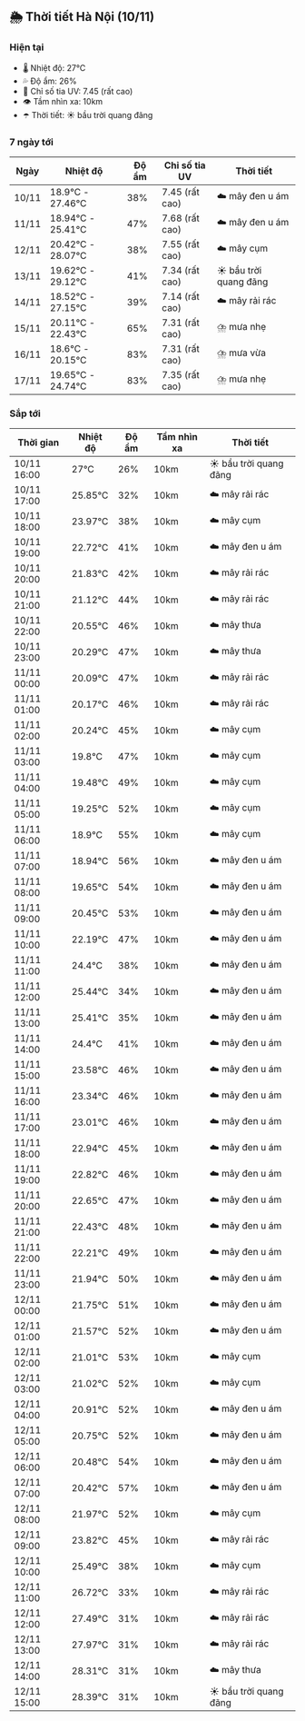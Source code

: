 ## 🌦️ Thời tiết Hà Nội (10/11)

### Hiện tại

- 🌡️ Nhiệt độ: 27℃
- 💦 Độ ẩm: 26%
- 🌟 Chỉ số tia UV: 7.45 (rất cao)
- 👁️ Tầm nhìn xa: 10km
- ☂️ Thời tiết: ☀️ bầu trời quang đãng

### 7 ngày tới

| Ngày | Nhiệt độ | Độ ẩm | Chỉ số tia UV | Thời tiết |
| --- | --- | --- | --- | --- |
| 10/11 | 18.9℃ - 27.46℃ | 38% | 7.45 (rất cao) | ☁️ mây đen u ám |
| 11/11 | 18.94℃ - 25.41℃ | 47% | 7.68 (rất cao) | ☁️ mây đen u ám |
| 12/11 | 20.42℃ - 28.07℃ | 38% | 7.55 (rất cao) | ☁️ mây cụm |
| 13/11 | 19.62℃ - 29.12℃ | 41% | 7.34 (rất cao) | ☀️ bầu trời quang đãng |
| 14/11 | 18.52℃ - 27.15℃ | 39% | 7.14 (rất cao) | ☁️ mây rải rác |
| 15/11 | 20.11℃ - 22.43℃ | 65% | 7.31 (rất cao) | ⛈️ mưa nhẹ |
| 16/11 | 18.6℃ - 20.15℃ | 83% | 7.31 (rất cao) | ⛈️ mưa vừa |
| 17/11 | 19.65℃ - 24.74℃ | 83% | 7.35 (rất cao) | ⛈️ mưa nhẹ |

### Sắp tới

| Thời gian | Nhiệt độ | Độ ẩm | Tầm nhìn xa | Thời tiết |
| --- | --- | --- | --- | --- |
| 10/11 16:00 | 27℃ | 26% | 10km | ☀️ bầu trời quang đãng |
| 10/11 17:00 | 25.85℃ | 32% | 10km | ☁️ mây rải rác |
| 10/11 18:00 | 23.97℃ | 38% | 10km | ☁️ mây cụm |
| 10/11 19:00 | 22.72℃ | 41% | 10km | ☁️ mây đen u ám |
| 10/11 20:00 | 21.83℃ | 42% | 10km | ☁️ mây rải rác |
| 10/11 21:00 | 21.12℃ | 44% | 10km | ☁️ mây rải rác |
| 10/11 22:00 | 20.55℃ | 46% | 10km | ☁️ mây thưa |
| 10/11 23:00 | 20.29℃ | 47% | 10km | ☁️ mây thưa |
| 11/11 00:00 | 20.09℃ | 47% | 10km | ☁️ mây rải rác |
| 11/11 01:00 | 20.17℃ | 46% | 10km | ☁️ mây rải rác |
| 11/11 02:00 | 20.24℃ | 45% | 10km | ☁️ mây cụm |
| 11/11 03:00 | 19.8℃ | 47% | 10km | ☁️ mây cụm |
| 11/11 04:00 | 19.48℃ | 49% | 10km | ☁️ mây cụm |
| 11/11 05:00 | 19.25℃ | 52% | 10km | ☁️ mây cụm |
| 11/11 06:00 | 18.9℃ | 55% | 10km | ☁️ mây cụm |
| 11/11 07:00 | 18.94℃ | 56% | 10km | ☁️ mây đen u ám |
| 11/11 08:00 | 19.65℃ | 54% | 10km | ☁️ mây đen u ám |
| 11/11 09:00 | 20.45℃ | 53% | 10km | ☁️ mây đen u ám |
| 11/11 10:00 | 22.19℃ | 47% | 10km | ☁️ mây đen u ám |
| 11/11 11:00 | 24.4℃ | 38% | 10km | ☁️ mây đen u ám |
| 11/11 12:00 | 25.44℃ | 34% | 10km | ☁️ mây đen u ám |
| 11/11 13:00 | 25.41℃ | 35% | 10km | ☁️ mây đen u ám |
| 11/11 14:00 | 24.4℃ | 41% | 10km | ☁️ mây đen u ám |
| 11/11 15:00 | 23.58℃ | 46% | 10km | ☁️ mây đen u ám |
| 11/11 16:00 | 23.34℃ | 46% | 10km | ☁️ mây đen u ám |
| 11/11 17:00 | 23.01℃ | 46% | 10km | ☁️ mây đen u ám |
| 11/11 18:00 | 22.94℃ | 45% | 10km | ☁️ mây đen u ám |
| 11/11 19:00 | 22.82℃ | 46% | 10km | ☁️ mây đen u ám |
| 11/11 20:00 | 22.65℃ | 47% | 10km | ☁️ mây đen u ám |
| 11/11 21:00 | 22.43℃ | 48% | 10km | ☁️ mây đen u ám |
| 11/11 22:00 | 22.21℃ | 49% | 10km | ☁️ mây đen u ám |
| 11/11 23:00 | 21.94℃ | 50% | 10km | ☁️ mây đen u ám |
| 12/11 00:00 | 21.75℃ | 51% | 10km | ☁️ mây đen u ám |
| 12/11 01:00 | 21.57℃ | 52% | 10km | ☁️ mây đen u ám |
| 12/11 02:00 | 21.01℃ | 53% | 10km | ☁️ mây cụm |
| 12/11 03:00 | 21.02℃ | 52% | 10km | ☁️ mây cụm |
| 12/11 04:00 | 20.91℃ | 52% | 10km | ☁️ mây đen u ám |
| 12/11 05:00 | 20.75℃ | 52% | 10km | ☁️ mây đen u ám |
| 12/11 06:00 | 20.48℃ | 54% | 10km | ☁️ mây đen u ám |
| 12/11 07:00 | 20.42℃ | 57% | 10km | ☁️ mây đen u ám |
| 12/11 08:00 | 21.97℃ | 52% | 10km | ☁️ mây cụm |
| 12/11 09:00 | 23.82℃ | 45% | 10km | ☁️ mây rải rác |
| 12/11 10:00 | 25.49℃ | 38% | 10km | ☁️ mây cụm |
| 12/11 11:00 | 26.72℃ | 33% | 10km | ☁️ mây rải rác |
| 12/11 12:00 | 27.49℃ | 31% | 10km | ☁️ mây rải rác |
| 12/11 13:00 | 27.97℃ | 31% | 10km | ☁️ mây rải rác |
| 12/11 14:00 | 28.31℃ | 31% | 10km | ☁️ mây thưa |
| 12/11 15:00 | 28.39℃ | 31% | 10km | ☀️ bầu trời quang đãng |
